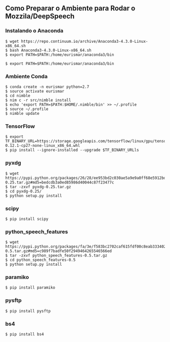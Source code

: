Como Preparar o Ambiente para Rodar o Mozzila/DeepSpeech
---------

### Instalando o Anaconda

    $ wget https://repo.continuum.io/archive/Anaconda3-4.3.0-Linux-x86_64.sh
    $ bash Anaconda3-4.3.0-Linux-x86_64.sh    
    $ export PATH=$PATH:/home/eurismar/anaconda3/bin

<span>

    $ export PATH=$PATH:/home/eurismar/anaconda3/bin	

### Ambiente Conda

    $ conda create -n eurismar python=2.7
    $ source activate eurismar
    $ cd nimble
    $ nim c -r src/nimble install
    $ echo 'export PATH=$PATH:$HOME/.nimble/bin' >> ~/.profile
    $ source ~/.profile
    $ nimble update

### TensorFlow
    $ export TF_BINARY_URL=https://storage.googleapis.com/tensorflow/linux/gpu/tensorflow_gpu-0.12.1-cp27-none-linux_x86_64.whl
    $ pip install --ignore-installed --upgrade $TF_BINARY_URLls

### pyxdg
    $ wget https://pypi.python.org/packages/26/28/ee953bd2c030ae5a9e9a0ff68e5912bd90ee50ae766871151cd2572ca570/pyxdg-0.25.tar.gz#md5=bedcdb3a0ed85986d40044c87f23477c
    $ tar -zxvf pyxdg-0.25.tar.gz 
    $ cd pyxdg-0.25/
    $ python setup.py install
### scipy
    $ pip install scipy
### python_speech_features
    $ wget https://pypi.python.org/packages/fa/3e/f583bc2702caf615fdf00c8eab3334023438d627d4c7e6bcceda429a6811/python_speech_features-0.5.tar.gz#md5=c989f7badfe50f2949464265546566ed
    $ tar -zxvf python_speech_features-0.5.tar.gz 
    $ cd python_speech_features-0.5
    $ python setup.py install

### paramiko
    $ pip install paramiko
### pysftp
    $ pip install pysftp
### bs4
    $ pip install bs4
```
